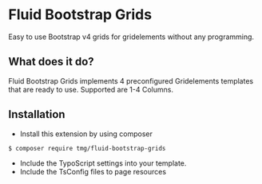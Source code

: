 # Fluid Bootstrap Grids

Easy to use Bootstrap v4 grids for gridelements without any programming.

## What does it do?

Fluid Bootstrap Grids implements 4 preconfigured Gridelements templates that are ready to use. Supported are 1-4 Columns.

## Installation

- Install this extension by using composer 
```sh
$ composer require tmg/fluid-bootstrap-grids
```
- Include the TypoScript settings into your template.
- Include the TsConfig files to page resources



